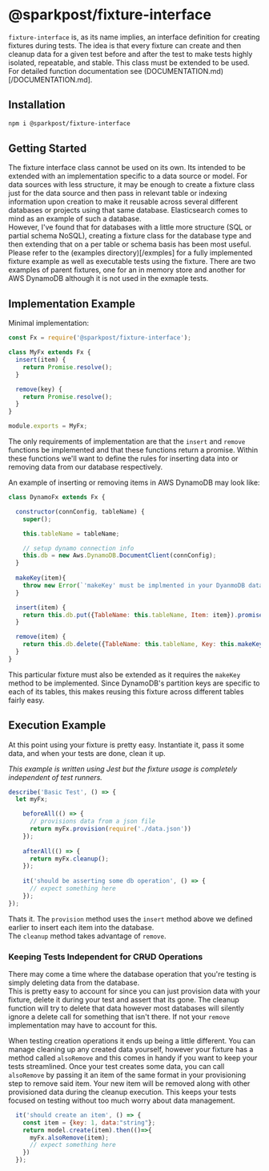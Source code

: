 # @sparkpost/fixture-interface

`fixture-interface` is, as its name implies, an interface definition for creating fixtures during tests. 
The idea is that every fixture can create and then cleanup data for a given test before and after the test to make tests
highly isolated, repeatable, and stable.  This class must be extended to be used.  For detailed function documentation 
see (DOCUMENTATION.md)[/DOCUMENTATION.md].

## Installation
```bash
npm i @sparkpost/fixture-interface
```

## Getting Started
The fixture interface class cannot be used on its own. Its intended to be extended with an implementation specific to a 
data source or model.  For data sources with less structure, it may be enough to create a fixture class just for the 
data source and then pass in relevant table or indexing information upon creation to make it reusable across several 
different databases or projects using that same database.  Elasticsearch comes to mind as an example of such a database.  
However, I've found that for databases with a little more structure (SQL or partial schema NoSQL), creating a fixture
class for the database type and then extending that on a per table or schema basis has been most useful. Please refer to 
the (examples directory)[/exmples] for a fully implemented fixture example as well as executable tests using the fixture.
There are two examples of parent fixtures, one for an in memory store and another for AWS DynamoDB although it is not used
in the exmaple tests. 

## Implementation Example
Minimal implementation:
```js
const Fx = require('@sparkpost/fixture-interface');

class MyFx extends Fx {
  insert(item) {
    return Promise.resolve();
  }

  remove(key) {
    return Promise.resolve();
  }
}

module.exports = MyFx;
```
The only requirements of implementation are that the `insert` and `remove` functions be implemented and that these 
functions return a promise.  Within these functions we'll want to define the rules for inserting data into or removing 
data from our database respectively.

An example of inserting or removing items in AWS DynamoDB may look like:
```js
class DynamoFx extends Fx {

  constructor(connConfig, tableName) {
    super();

    this.tableName = tableName;

    // setup dynamo connection info
    this.db = new Aws.DynamoDB.DocumentClient(connConfig);
  }
  
  makeKey(item){
    throw new Error(`'makeKey' must be implmented in your DyanmoDB data fixture`);
  }

  insert(item) {
    return this.db.put({TableName: this.tableName, Item: item}).promise();
  }

  remove(item) {
    return this.db.delete({TableName: this.tableName, Key: this.makeKey(item)}).promise();
  }
}
```
This particular fixture must also be extended as it requires the `makeKey` method to be implemented.  Since DynamoDB's 
partition keys are specific to each of its tables, this makes reusing this fixture across different tables fairly easy.

## Execution Example
At this point using your fixture is pretty easy. Instantiate it, pass it some data, and when your tests are done, clean 
it up.

_This example is written using Jest but the fixture usage is completely independent of test runners._ 
```js
describe('Basic Test', () => {
  let myFx;

    beforeAll(() => {
      // provisions data from a json file
      return myFx.provision(require('./data.json')) 
    });
    
    afterAll(() => {
      return myFx.cleanup();
    });
    
    it('should be asserting some db operation', () => {
      // expect something here
    });
});
```
Thats it.  The `provision` method uses the `insert` method above we defined earlier to insert each item into the database.  
The `cleanup` method takes advantage of `remove`.

### Keeping Tests Independent for C~~RU~~D Operations
There may come a time where the database operation that you're testing is simply deleting data from the database.  
This is pretty easy to account for since you can just provision data with your fixture, delete it during your test and 
assert that its gone.  The cleanup function will try to delete that data however most databases will silently ignore a 
delete call for something that isn't there.  If not your `remove` implementation may have to account for this.

When testing creation operations it ends up being a little different.  You can manage cleaning up any created data 
yourself, however your fixture has a method called `alsoRemove` and this comes in handy if you want to keep your tests
streamlined.  Once your test creates some data, you can call `alsoRemove` by passing it an item of the same format in 
your provisioning step to remove said item.  Your new item will be removed along with other provisioned data during the 
cleanup execution. This keeps your tests focused on testing without too much worry about data management.

```js
  it('should create an item', () => {
    const item = {key: 1, data:"string"};
    return model.create(item).then(()=>{
      myFx.alsoRemove(item);
      // expect something here
    })
  });
```
